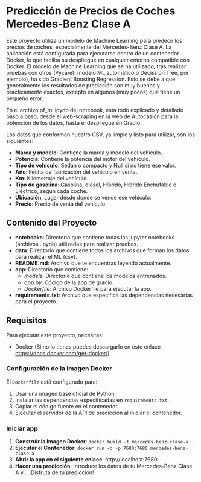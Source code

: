 # Predicción de Precios de Coches Mercedes-Benz Clase A

Este proyecto utiliza un modelo de Machine Learning para predecir los precios de coches, especialmente del Mercedes-Benz Clase A. La aplicación está configurada para ejecutarse dentro de un contenedor Docker, lo que facilita su despliegue en cualquier entorno compatible con Docker.
El modelo de Machine Learning que se ha utilizado, tras realizar pruebas con otros (Pycaret: modelo ML automático o Decission Tree, por ejemplo), ha sido Gradient Boosting Regression. Esto se debe a que generalmente los resultados de predicción son muy buenos y prácticamente exactos, excepto en algunos (muy pocos) que tiene un pequeño error. 

En el archivo pf_ml.ipynb del notebook, está todo explicado y detallado paso a paso, desde el web-scraping en la web de Autocasión para la obtención de los datos, hasta el despliegue en Gradio.

Los datos que conforman nuestro CSV, ya limpio y listo para utilizar, son los siguientes:
- **Marca y modelo**: Contiene la marca y modelo del vehículo.
- **Potencia**: Contiene la potencia del motor del vehículo.
- **Tipo de vehículo**: Sedán o compacto y Null si no tiene ese valor.
- **Año**: Fecha de fabricación del vehículo en venta.
- **Km**: Kilometraje del vehículo.
- **Tipo de gasolina**: Gasolina, diésel, Híbrido, Híbrido Enchufable o Eléctrico, según cada coche.
- **Ubicación**: Lugar desde donde se vende ese vehículo.
- **Precio**: Precio de venta del vehículo.


## Contenido del Proyecto

- **notebooks**: Directorio que contiene todas las jupyter notebooks (archivos .ipynb) utilizadas para realizar pruebas.
- **data**: Directorio que contiene todos los archivos que forman los datos para realizar el ML (csv).
- **README.md**: Archivo que te encuentras leyendo actualmente.
- **app**: Directorio que contiene:
    - *models*: Directorio que contiene los modelos entrenados.
    - *app.py*: Código de la app de gradio.
    - *Dockerfile*: Archivo Dockerfile para ejecutar la app.
- **requirements.txt**: Archivo que especifica las dependencias necesarias para el proyecto.


## Requisitos

Para ejecutar este proyecto, necesitas:

- Docker (Si no lo tienes puedes descargarlo en este enlace https://docs.docker.com/get-docker/)


### Configuración de la Imagen Docker

El `Dockerfile` está configurado para:

1. Usar una imagen base oficial de Python.
2. Instalar las dependencias especificadas en `requirements.txt`.
3. Copiar el código fuente en el contenedor.
4. Ejecutar el servidor de la API de predicción al iniciar el contenedor.

### Iniciar app

1. **Construir la Imagen Docker**: `docker build -t mercedes-benz-clase-a .`
2. **Ejecutar el Contenedor**: `docker run -d -p 7680:7680 mercedes-benz-clase-a`
3. **Abrir la app en el siguiente enlace**: http://localhost:7680
4. **Hacer una predicción**: Introduce los datos de tu Mercedes-Benz Clase A y... ¡Disfruta de tu predicción!
